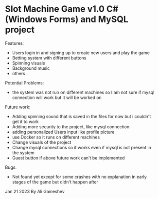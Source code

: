 # Slot Machine Game v1.0 C# (Windows Forms) and MySQL project

Features:
* Users login in and signing up to create new users and play the game
* Betting system with different buttons
* Spinning visuals
* Background music
* others

Potential Problems:
* the system was not run on different machines so I am not sure if mysql connection will work but it will be worked on

Future work:
* Adding spinning sound that is saved in the files for now but i couldn't get it to work
* Adding more security to the project, like mysql connection
* adding personalized Users input like profile picture
* use Docker so it runs on different machines
* Change visuals of the project
* Change mysql connections so it works even if mysql is not present in the system
* Guest button if above future work can't be implemented 

Bugs:
* Not found yet except for some crashes with no explanation in early stages of the game but didn't happen after

Jan 21 2023
By Ali Gaineshev
